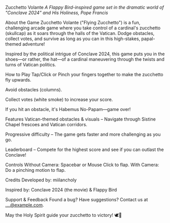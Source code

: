 Zucchetto Volante
*A Flappy Bird-inspired game set in the dramatic world of "Conclave 2024" and His Holiness, Pope Francis*

About the Game
Zucchetto Volante ("Flying Zucchetto") is a fun, challenging arcade game where you take control of a cardinal's zucchetto (skullcap) as it soars through the halls of the Vatican. Dodge obstacles, collect votes, and survive as long as you can in this high-stakes, papal-themed adventure!

Inspired by the political intrigue of Conclave 2024, this game puts you in the shoes—or rather, the hat—of a cardinal maneuvering through the twists and turns of Vatican politics.

How to Play
Tap/Click or Pinch your fingers together to make the zucchetto fly upwards.

Avoid obstacles (columns).

Collect votes (white smoke) to increase your score.

If you hit an obstacle, it's Habemus No-Papam—game over!

Features
Vatican-themed obstacles & visuals – Navigate through Sistine Chapel frescoes and Vatican corridors.

Progressive difficulty – The game gets faster and more challenging as you go.

Leaderboard – Compete for the highest score and see if you can outlast the Conclave!

Controls
Without Camera: Spacebar or Mouse Click to flap.
With Camera: Do a pinching motion to flap.


Credits
Developed by: miilancholy

Inspired by: Conclave 2024 (the movie) & Flappy Bird

Support & Feedback
Found a bug? Have suggestions? Contact us at ....@example.com.

May the Holy Spirit guide your zucchetto to victory! 🕊️🎩
